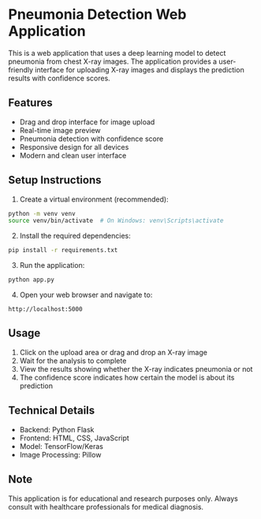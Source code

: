 # Pneumonia Detection Web Application

This is a web application that uses a deep learning model to detect pneumonia from chest X-ray images. The application provides a user-friendly interface for uploading X-ray images and displays the prediction results with confidence scores.

## Features

- Drag and drop interface for image upload
- Real-time image preview
- Pneumonia detection with confidence score
- Responsive design for all devices
- Modern and clean user interface

## Setup Instructions

1. Create a virtual environment (recommended):
```bash
python -m venv venv
source venv/bin/activate  # On Windows: venv\Scripts\activate
```

2. Install the required dependencies:
```bash
pip install -r requirements.txt
```

3. Run the application:
```bash
python app.py
```

4. Open your web browser and navigate to:
```
http://localhost:5000
```

## Usage

1. Click on the upload area or drag and drop an X-ray image
2. Wait for the analysis to complete
3. View the results showing whether the X-ray indicates pneumonia or not
4. The confidence score indicates how certain the model is about its prediction

## Technical Details

- Backend: Python Flask
- Frontend: HTML, CSS, JavaScript
- Model: TensorFlow/Keras
- Image Processing: Pillow

## Note

This application is for educational and research purposes only. Always consult with healthcare professionals for medical diagnosis. 